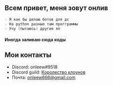 ## Всем привет, меня зовут онлив
```java
- Я как бы делаю ботов для дс
- На python разные там прогграммы
- Учу (пытаюсь) другие яп
```
#### Иногда заливаю сюда коды
## Мои контакты
- Discord: onleew#9518
- Discord guild: [Королество клоунов](https://discord.com/invite/HSt6nM2)
- Почта: onleew666@gmail.com
